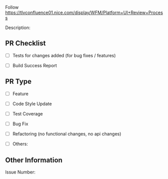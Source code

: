 Follow https://tlvconfluence01.nice.com/display/WFM/Platform+UI+Review+Process

Description:


## PR Checklist

- [ ] Tests for changes added (for bug fixes / features)
- [ ] Build Success Report


## PR Type

- [ ] Feature
- [ ] Code Style Update
- [ ] Test Coverage
- [ ] Bug Fix
- [ ] Refactoring (no functional changes, no api changes)
- [ ] Others:


## Other Information

Issue Number: 
